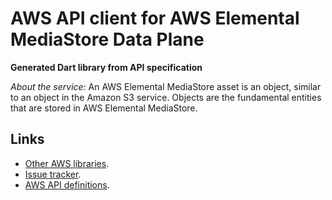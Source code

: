 # AWS API client for AWS Elemental MediaStore Data Plane

**Generated Dart library from API specification**

*About the service:*
An AWS Elemental MediaStore asset is an object, similar to an object in the
Amazon S3 service. Objects are the fundamental entities that are stored in
AWS Elemental MediaStore.

## Links

- [Other AWS libraries](https://github.com/agilord/aws_client/tree/master/generated).
- [Issue tracker](https://github.com/agilord/aws_client/issues).
- [AWS API definitions](https://github.com/aws/aws-sdk-js/tree/master/apis).
